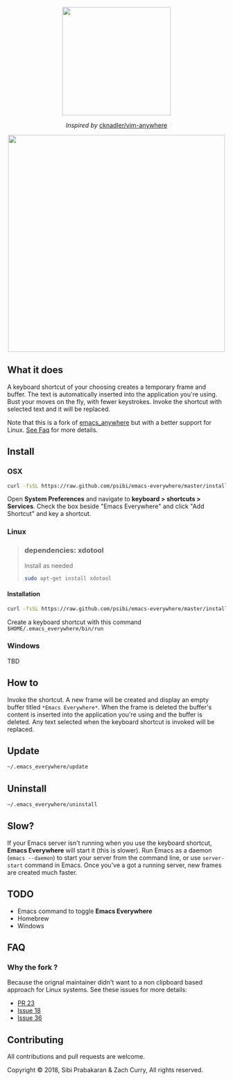 <p align="center">
  <img src="https://imgur.com/KEvaVTP.jpg" width="250px"></img>
</p>
<p align="center">
  <em>Inspired by</em>
  <a href="https://github.com/cknadler/vim-anywhere">cknadler/vim-anywhere</a>
</p>

<p align="center">
  <img src="https://thumbs.gfycat.com/PlumpDeadlyAlpinegoat-size_restricted.gif" width="500px"></img>
  <h2>What it does</h2>
  A keyboard shortcut of your choosing creates a temporary frame and buffer. The text is automatically inserted into the application you&apos;re using. Bust your moves on the fly, with fewer keystrokes. Invoke the shortcut with selected text and it will be replaced.
</p>

Note that this is a fork of [emacs_anywhere](https://github.com/zachcurry/emacs-anywhere) but with a better support for Linux. [See Faq](#faq) for more details.

## Install ##
### OSX ###
``` bash
curl -fsSL https://raw.github.com/psibi/emacs-everywhere/master/install | bash
```
Open **System Preferences** and navigate to **keyboard > shortcuts > Services**. Check the box beside "Emacs Everywhere" and click "Add Shortcut" and key a shortcut.

### Linux ###
>### dependencies: **xdotool** ###
>Install as needed
>``` bash
>sudo apt-get install xdotool

#### Installation ####


``` bash
curl -fsSL https://raw.github.com/psibi/emacs-everywhere/master/install | bash
```
Create a keyboard shortcut with this command `$HOME/.emacs_everywhere/bin/run`

### Windows ###
TBD

## How to ##
Invoke the shortcut. A new frame will be created and display an empty buffer titled `*Emacs Everywhere*`. When the frame is deleted the buffer's content is inserted into the application you're using and the buffer is deleted. Any text selected when the keyboard shortcut is invoked will be replaced.

## Update ##
``` bash
~/.emacs_everywhere/update
```

## Uninstall ##
``` bash
~/.emacs_everywhere/uninstall
```

## Slow? ##
If your Emacs server isn't running when you use the keyboard shortcut, **Emacs Everywhere** will start it (this is slower). Run Emacs as a daemon (`emacs --daemon`) to start your server from the command line, or use `server-start` command in Emacs. Once you've a got a running server, new frames are created much faster.

## TODO ##
- Emacs command to toggle **Emacs Everywhere**
- Homebrew
- Windows

## FAQ

### Why the fork ? 

Because the orignal maintainer didn't want to a non clipboard based approach for Linux systems. See these issues for more details:
* [PR 23](https://github.com/zachcurry/emacs-anywhere/pull/23)
* [Issue 18](https://github.com/zachcurry/emacs-anywhere/issues/18#issuecomment-370259456)
* [Issue 36](https://github.com/zachcurry/emacs-anywhere/issues/36)


## Contributing ##
All contributions and pull requests are welcome.

Copyright © 2018, Sibi Prabakaran & Zach Curry, All rights reserved.
